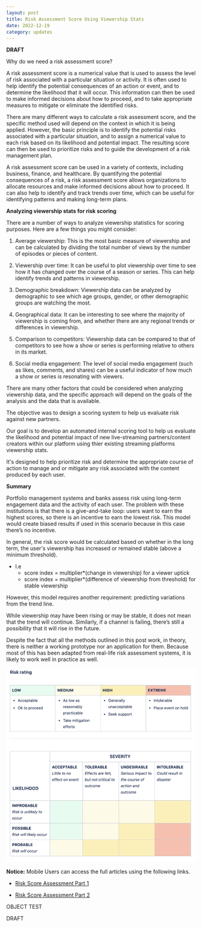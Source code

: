 ```yaml
---
layout: post
title: Risk Assessment Score Using Viewership Stats
date: 2022-12-19
category: updates
---
```


**DRAFT**

Why do we need a risk assessment score?

A risk assessment score is a numerical value that is used to assess the level of risk associated with a particular situation or activity. It is often used to help identify the potential consequences of an action or event, and to determine the likelihood that it will occur. This information can then be used to make informed decisions about how to proceed, and to take appropriate measures to mitigate or eliminate the identified risks.

There are many different ways to calculate a risk assessment score, and the specific method used will depend on the context in which it is being applied. However, the basic principle is to identify the potential risks associated with a particular situation, and to assign a numerical value to each risk based on its likelihood and potential impact. The resulting score can then be used to prioritize risks and to guide the development of a risk management plan.

A risk assessment score can be used in a variety of contexts, including business, finance, and healthcare. By quantifying the potential consequences of a risk, a risk assessment score allows organizations to allocate resources and make informed decisions about how to proceed. It can also help to identify and track trends over time, which can be useful for identifying patterns and making long-term plans.

**Analyzing viewership stats for risk scoring**

There are a number of ways to analyze viewership statistics for scoring purposes. Here are a few things you might consider:

 1. Average viewership: This is the most basic measure of viewership and can be calculated by dividing the total number of views by the number of episodes or pieces of content.

 2. Viewership over time: It can be useful to plot viewership over time to see how it has changed over the course of a     season or series. This can help identify trends and patterns in viewership.

 3. Demographic breakdown: Viewership data can be analyzed by demographic to see which age groups, gender, or other 
  demographic groups are watching the most.

 4. Geographical data: It can be interesting to see where the majority of viewership is coming from, and whether there are 
  any regional trends or differences in viewership.

 5. Comparison to competitors: Viewership data can be compared to that of competitors to see how a show or series is 
  performing relative to others in its market.

 6. Social media engagement: The level of social media engagement (such as likes, comments, and shares) can be a useful 
  indicator of how much a show or series is resonating with viewers.

There are many other factors that could be considered when analyzing viewership data, and the specific approach will depend on the goals of the analysis and the data that is available.

The objective was to design a scoring system to help us evaluate risk against new partners. 

Our goal is to develop an automated internal scoring tool to help us evaluate the likelihood and potential impact of new live-streaming partners/content creators within our platform using thier existing streaming platforms viewership stats. 

It's designed to help prioritize risk and determine the appropriate course of action to manage and or mitigate any risk associated with the content produced by each user.

**Summary**

Portfolio management systems and banks assess risk using long-term engagement data and the activity of each user. The problem with these institutions is that there is a give-and-take loop: users want to earn the highest scores, so there is an incentive to earn the lowest risk. This model would create biased results if used in this scenario because in this case there’s no incentive.

In general, the risk score would be calculated based on whether in the long term, the user's viewership has increased or remained stable (above a minimum threshold).

* I.e 
  * score index = multiplier*(change in viewership) for a viewer uptick
  * score index = multiplier*(difference of viewership from threshold) for stable viewership

However, this model requires another requirement: predicting variations from the trend line.

While viewership may have been rising or may be stable, it does not mean that the trend will continue. Similarly, if a channel is failing, there’s still a possibility that it will rise in the future.

Despite the fact that all the methods outlined in this post work, in theory, there is neither a working prototype nor an application for them. Because most of this has been adapted from real-life risk assessment systems, it is likely to work well in practice as well.

![rating.png](/assets/rating.png)

**Notice:** Mobile Users can access the full articles using the following links.

  * <a href="https://drive.google.com/file/d/1IyTMYQySqDn5An2isZRsKA0D2evAnRpi/view?usp=share_link" target="_blank">Risk Score Assessment Part 1</a>

  * <a href="https://drive.google.com/file/d/1cyyl-onJ-itg5R7YVI05-IyGruUYWj2j/view?usp=share_link" target="_blank">Risk Score Assessment Part 2</a>




OBJECT TEST 

DRAFT